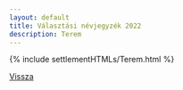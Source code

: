 ```yaml
---
layout: default
title: Választási névjegyzék 2022
description: Terem
---
```


{% include settlementHTMLs/Terem.html %}

[Vissza](./)